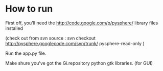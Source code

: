 How to run
==========

First off, you'll need the http://code.google.com/p/pysphere/ library files installed

(check out from svn source : svn checkout http://pysphere.googlecode.com/svn/trunk/ pysphere-read-only )

Run the app.py file.

Make shure you've got the Gi.repository python gtk libraries. (for GUI)
